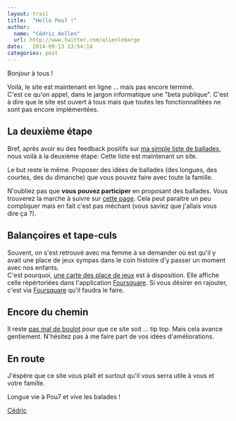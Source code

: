 ```yaml
---
layout: trail
title:  "Hello Pou7 !"
author:
  name: "Cédric Aellen"
  url: http://www.twitter.com/alienlebarge
date:   2014-09-13 13:54:14
categories: post
---
```


Bonjour à tous !

Voilà, le site est maintenant en ligne ... mais pas encore terminé.  
C'est ce qu'on appel, dans le jargon informatique une "beta publique". C'est à dire que le site est ouvert à tous mais que toutes les fonctionnalitées ne sont pas encore implémentées.

## La deuxième étape

Bref, après avoir eu des feedback positifs sur [ma simple liste de ballades](https://github.com/alienlebarge/pou7/blob/c75407fd178bcfbb7dff4db26d6ead006bb7931e/README.md), nous voilà à la deuxième étape: Cette liste est maintenant un site.

Le but reste le même. Proposer des idées de ballades (des longues, des courtes, des du dimanche) que vous pouvez faire avec toute la famille.

N'oubliez pas que **vous pouvez participer** en proposant des ballades. Vous trouverez la marche à suivre sur [cette page](http://pou7.ch/a-propos.html). Cela peut paraitre un peu compliquer mais en fait c'est pas méchant (vous saviez que j'allais vous dire ça ?).

## Balançoires et tape-culs

Souvent, on s'est retrouvé avec ma femme à se demander où est qu'il y avait une place de jeux sympas dans le coin histoire d'y passer un moment avec nos enfants.  
C'est pourquoi, [une carte des place de jeux](http://pou7.ch/places-de-jeux.html) est à disposition. Elle affiche celle répértoriées dans l'application [Foursquare](http://www.foursquare.com). Si vous désirer en rajouter, c'est via [Foursquare](http://www.foursquare.com) qu'il faudra le faire.

## Encore du chemin

Il reste [pas mal de boulot](https://github.com/alienlebarge/pou7/issues "liste des cas ouverts") pour que ce site soit ... tip top. Mais cela avance gentiement. N'hésitez pas à me faire part de vos idées d'améliorations.

## En route

J'éspère que ce site vous plaît et surtout qu'il vous serra utile à vous et votre famille.

Longue vie à Pou7 et vive les balades !

[Cédric](http://www.twitter.com/alienlebarge)
